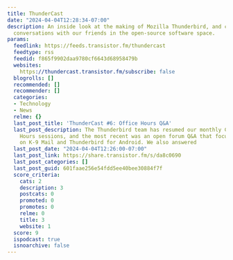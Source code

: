 ```yaml
---
title: ThunderCast
date: "2024-04-04T12:28:34-07:00"
description: An inside look at the making of Mozilla Thunderbird, and community-driven
  conversations with our friends in the open-source software space.
params:
  feedlink: https://feeds.transistor.fm/thundercast
  feedtype: rss
  feedid: f865f9902daa9780cf6643d68958479b
  websites:
    https://thundercast.transistor.fm/subscribe: false
  blogrolls: []
  recommended: []
  recommender: []
  categories:
  - Technology
  - News
  relme: {}
  last_post_title: 'ThunderCast #6: Office Hours Q&A'
  last_post_description: The Thunderbird team has resumed our monthly Community Office
    Hours sessions, and the most recent was an open forum Q&A that focused largely
    on K-9 Mail and Thunderbird for Android. We also answered
  last_post_date: "2024-04-04T12:26:00-07:00"
  last_post_link: https://share.transistor.fm/s/da8c0690
  last_post_categories: []
  last_post_guid: 601faae256e54fdd5ee40bee30884f7f
  score_criteria:
    cats: 2
    description: 3
    postcats: 0
    promoted: 0
    promotes: 0
    relme: 0
    title: 3
    website: 1
  score: 9
  ispodcast: true
  isnoarchive: false
---
```

